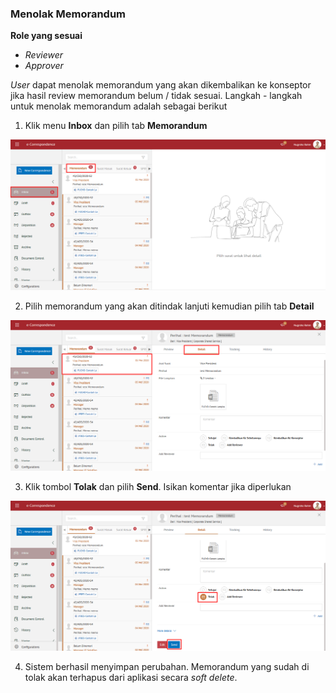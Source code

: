 ### Menolak Memorandum

**Role yang sesuai**

- *Reviewer*
- *Approver*

*User* dapat menolak memorandum yang akan dikembalikan ke konseptor jika hasil review memorandum belum / tidak sesuai. Langkah - langkah untuk menolak memorandum adalah sebagai berikut

1. Klik menu **Inbox** dan pilih tab **Memorandum**

![gambar](SC_Memorandum/MM44.png)

2. Pilih memorandum yang akan ditindak lanjuti kemudian pilih tab **Detail**

![gambar](SC_Memorandum/MM45.png)

3. Klik tombol **Tolak** dan pilih **Send**. Isikan komentar jika diperlukan

![gambar](SC_Memorandum/MM46.png)

4. Sistem berhasil menyimpan perubahan. Memorandum yang sudah di tolak akan terhapus dari aplikasi secara *soft delete*.
